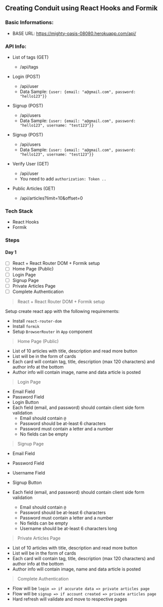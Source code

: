 ## Creating Conduit using React Hooks and Formik

### Basic Informations:

- BASE URL: https://mighty-oasis-08080.herokuapp.com/api/

### API Info:

- List of tags (GET)

  - /api/tags

- Login (POST)

  - /api/user
  - Data Sample: `{user: {email: "a@gmail.com", password: "hello123"}}`

- Signup (POST)

  - /api/users
  - Data Sample: `{user: {email: "a@gmail.com", password: "hello123", username: "test123"}}`

- Signup (POST)

  - /api/users
  - Data Sample: `{user: {email: "a@gmail.com", password: "hello123", username: "test123"}}`

- Verify User (GET)

  - /api/user
  - You need to add `authorization: Token ..`

- Public Articles (GET)
  - /api/articles?limit=10&offset=0

### Tech Stack

- React Hooks
- Formik

### Steps

#### Day 1

- [ ] React + React Router DOM + Formik setup
- [ ] Home Page (Public)
- [ ] Login Page
- [ ] Signup Page
- [ ] Private Articles Page
- [ ] Complete Authentication

> React + React Router DOM + Formik setup

Setup create react app with the following requirements:

- Install `react-router-dom`
- Install `formik`
- Setup `BrowserRouter` in `App` component

> Home Page (Public)

- List of 10 articles with title, description and read more button
- List will be in the form of cards
- Each card will contain tag, title, description (max 120 characters) and author info at the bottom
- Author info will contain image, name and data article is posted

> Login Page

- Email Field
- Password Field
- Login Button
- Each field (email, and password) should contain client side form validation
  - Email should contain `@`
  - Password should be at-least 6 characters
  - Password must contain a letter and a number
  - No fields can be empty

> Signup Page

- Email Field
- Password Field
- Username Field
- Signup Button
- Each field (email, and password) should contain client side form validation

  - Email should contain `@`
  - Password should be at-least 6 characters
  - Password must contain a letter and a number
  - No fields can be empty
  - Username should be at-least 6 characters long

> Private Articles Page

- List of 10 articles with title, description and read more button
- List will be in the form of cards
- Each card will contain tag, title, description (max 120 characters) and author info at the bottom
- Author info will contain image, name and data article is posted

> Complete Authentication

- Flow will be `login => if accurate data => private articles page`
- Flow will be `signup => if account created => private articles page`
- Hard refresh will validate and move to respective pages
